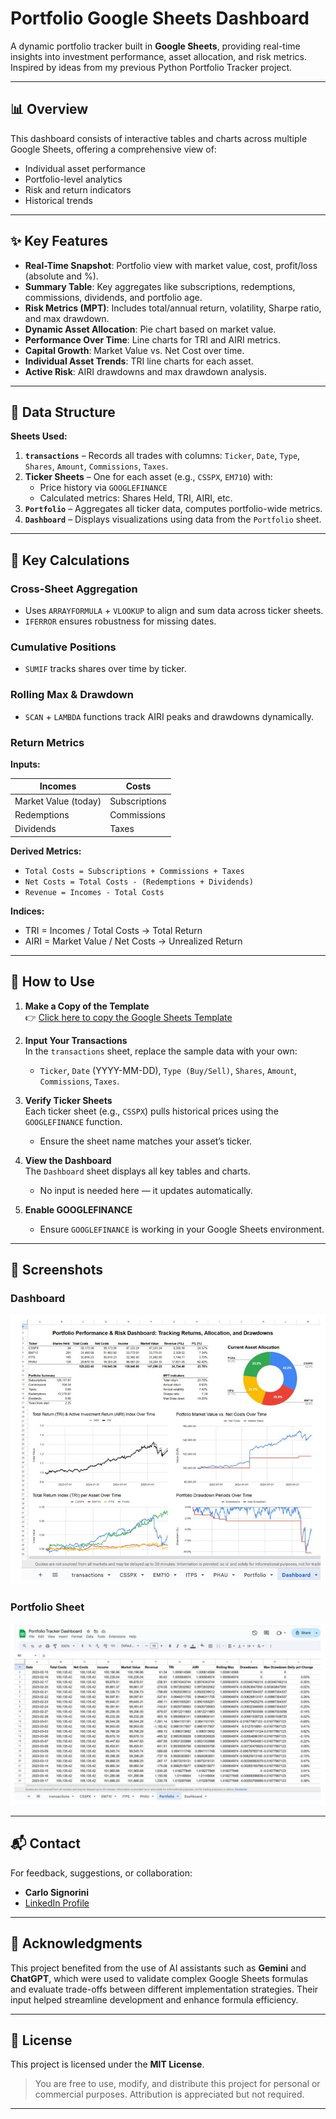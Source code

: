 # Portfolio Google Sheets Dashboard

A dynamic portfolio tracker built in **Google Sheets**, providing real-time insights into investment performance, asset allocation, and risk metrics. Inspired by ideas from my previous Python Portfolio Tracker project.

---

## 📊 Overview

This dashboard consists of interactive tables and charts across multiple Google Sheets, offering a comprehensive view of:

- Individual asset performance
- Portfolio-level analytics
- Risk and return indicators
- Historical trends

---

## ✨ Key Features

- **Real-Time Snapshot**: Portfolio view with market value, cost, profit/loss (absolute and %).
- **Summary Table**: Key aggregates like subscriptions, redemptions, commissions, dividends, and portfolio age.
- **Risk Metrics (MPT)**: Includes total/annual return, volatility, Sharpe ratio, and max drawdown.
- **Dynamic Asset Allocation**: Pie chart based on market value.
- **Performance Over Time**: Line charts for TRI and AIRI metrics.
- **Capital Growth**: Market Value vs. Net Cost over time.
- **Individual Asset Trends**: TRI line charts for each asset.
- **Active Risk**: AIRI drawdowns and max drawdown analysis.

---

## 🧮 Data Structure

**Sheets Used:**

1. **`transactions`** – Records all trades with columns: `Ticker`, `Date`, `Type`, `Shares`, `Amount`, `Commissions`, `Taxes`.
2. **Ticker Sheets** – One for each asset (e.g., `CSSPX`, `EM710`) with:
   - Price history via `GOOGLEFINANCE`
   - Calculated metrics: Shares Held, TRI, AIRI, etc.
3. **`Portfolio`** – Aggregates all ticker data, computes portfolio-wide metrics.
4. **`Dashboard`** – Displays visualizations using data from the `Portfolio` sheet.

---

## 🧠 Key Calculations

### Cross-Sheet Aggregation
- Uses `ARRAYFORMULA` + `VLOOKUP` to align and sum data across ticker sheets.
- `IFERROR` ensures robustness for missing dates.

### Cumulative Positions
- `SUMIF` tracks shares over time by ticker.

### Rolling Max & Drawdown
- `SCAN` + `LAMBDA` functions track AIRI peaks and drawdowns dynamically.

### Return Metrics

**Inputs:**

| Incomes               | Costs         |
|-----------------------|---------------|
| Market Value (today)  | Subscriptions |
| Redemptions           | Commissions   |
| Dividends             | Taxes         |

**Derived Metrics:**

- `Total Costs = Subscriptions + Commissions + Taxes`
- `Net Costs = Total Costs - (Redemptions + Dividends)`
- `Revenue = Incomes - Total Costs`

**Indices:**

- TRI = Incomes / Total Costs → Total Return
- AIRI = Market Value / Net Costs → Unrealized Return

---

## 🚀 How to Use

1. **Make a Copy of the Template**  
   👉 [Click here to copy the Google Sheets Template](https://docs.google.com/spreadsheets/d/1cFiPoeBIn5ohLJLE50NH_tQfu3tKk0uCE3Vec9xk4-o/copy)

2. **Input Your Transactions**  
   In the `transactions` sheet, replace the sample data with your own:
   - `Ticker`, `Date` (YYYY-MM-DD), `Type (Buy/Sell)`, `Shares`, `Amount`, `Commissions`, `Taxes`.

3. **Verify Ticker Sheets**  
   Each ticker sheet (e.g., `CSSPX`) pulls historical prices using the `GOOGLEFINANCE` function.
   - Ensure the sheet name matches your asset’s ticker.

4. **View the Dashboard**  
   The `Dashboard` sheet displays all key tables and charts.
   - No input is needed here — it updates automatically.

5. **Enable GOOGLEFINANCE**  
   - Ensure `GOOGLEFINANCE` is working in your Google Sheets environment.

---

## 📸 Screenshots

### Dashboard
![Dashboard Screenshot](images/Dashboard_screenshot.JPG)

### Portfolio Sheet
![Portfolio Sheet Screenshot](images/Portfolio_sheet.JPG) 

---

## 📬 Contact

For feedback, suggestions, or collaboration:

- **Carlo Signorini**
- [LinkedIn Profile](https://www.linkedin.com/in/carlosignorini/)

---

## 🙏 Acknowledgments

This project benefited from the use of AI assistants such as **Gemini** and **ChatGPT**, which were used to validate complex Google Sheets formulas and evaluate trade-offs between different implementation strategies. Their input helped streamline development and enhance formula efficiency.

---

## 📄 License

This project is licensed under the **MIT License**.

> You are free to use, modify, and distribute this project for personal or commercial purposes. Attribution is appreciated but not required.

---
